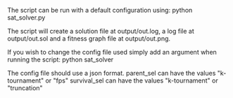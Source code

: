 The script can be run with a default configuration using:
    python sat_solver.py

The script will create a solution file at output/out.log, a log file at output/out.sol and a fitness graph file at 
output/out.png.

If you wish to change the config file used simply add an argument when running the script:
    python sat_solver <path to config>
    
The config file should use a json format.
parent_sel can have the values "k-tournament" or "fps"
survival_sel can have the values "k-tournament" or "truncation"